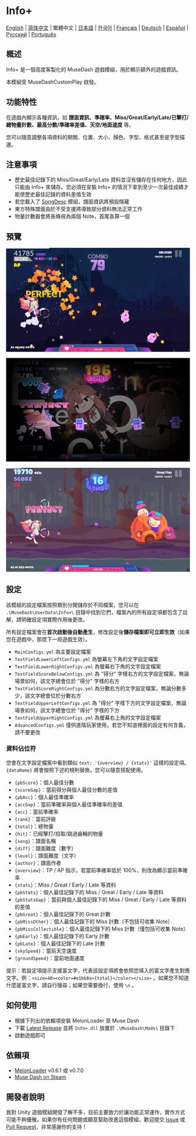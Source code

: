 # Info+

[English](README.md) | [简体中文](README_zh-CN.md) | 繁體中文 | [日本語](README_ja.md) | [한국어](README_ko.md) | [Français](README_fr.md) | [Deutsch](README_de.md) | [Español](README_es.md) | [Русский](README_ru.md) | [Português](README_pt.md)

## 概述

Info+ 是一個高度客製化的 MuseDash 遊戲模組，用於顯示額外的遊戲資訊。

本模組受 MuseDashCustomPlay 啟發。

## 功能特性

在遊戲內顯示各種資訊，如 **譜面資訊、準確率、Miss/Great/Early/Late/已擊打/總物量計數、最高分數/準確率差值、天空/地面速度** 等。

您可以隨意調整各項資料的開關、位置、大小、顏色、字型、格式甚至是字型描邊。

## 注意事項

- 歷史最佳記錄下的 Miss/Great/Early/Late 資料並沒有儲存在任何地方，因此只能由 Info+ 來儲存。您必須在安裝 Info+ 的情況下拿到至少一次最佳成績才能使歷史最佳記錄的資料差值生效
- 若您載入了 [SongDesc](https://github.com/MDMods/SongDesc) 模組，譜面資訊將預設隱藏
- 東方特殊譜面由於不受支援將導致部分資料無法正常工作
- 物量計數器會將長條視為兩個 Note，首尾各算一個

## 預覽

![預覽1](Static/Preview1.webp)

![預覽2](Static/Preview2.webp)

![預覽3](Static/Preview3.webp)

## 設定

該模組的設定檔案按照類別分開儲存於不同檔案，您可以在 `.\MuseDash\UserData\Info+\` 目錄中找到它們，檔案內的所有設定項都包含了註解，請明確設定項實際作用後更改。

所有設定檔案會在**首次啟動後自動產生**，修改設定後**儲存檔案即可立即生效**（如果您在遊戲中，那麼下一局遊戲生效）。

- `MainConfigs.yml` 為主要設定檔案
- `TextFieldLowerLeftConfigs.yml` 為螢幕左下角的文字設定檔案
- `TextFieldLowerRightConfigs.yml` 為螢幕右下角的文字設定檔案
- `TextFieldScoreBelowConfigs.yml` 為 "得分" 字樣右方的文字設定檔案，無論場景如何，該文字總會位於 "得分" 字樣的右方
- `TextFieldScoreRightConfigs.yml` 為分數右方的文字設定檔案，無論分數多少，該文字總會位於分數右方
- `TextFieldUpperLeftConfigs.yml` 為 "得分" 字樣下方的文字設定檔案，無論場景如何，該文字總會位於 "得分" 字樣的下方
- `TextFieldUpperRightConfigs.yml` 為螢幕右上角的文字設定檔案
- `AdvancedConfigs.yml` 僅供進階玩家使用，若您不知道裡面的設定有何含義，請不要更改

### 資料佔位符

您會在文字設定檔案中看到類似 `text: '{overview} / {stats}'` 這樣的設定項。`{dataName}` 將會按照下述的規則替換，您可以隨意搭配使用。

- `{pbScore}`：個人最佳分數
- `{scoreGap}`：當前得分與個人最佳分數的差值
- `{pbAcc}`：個人最佳準確率
- `{accGap}`：當前準確率與個人最佳準確率的差值
- `{acc}`：當前準確率
- `{rank}`：當前評級
- `{total}`：總物量
- `{hit}`：已經擊打/拾取/跳過齒輪的物量
- `{song}`：譜面名稱
- `{diff}`：譜面難度（數字）
- `{level}`：譜面難度（文字）
- `{author}`：譜面作者
- `{overview}`：TP / AP 指示，若當前準確率低於 100%，則改為顯示當前準確率
- `{stats}`：Miss / Great / Early / Late 等資料
- `{pbStats}`：個人最佳記錄下的 Miss / Great / Early / Late 等資料
- `{pbStatsGap}`：當前與個人最佳記錄下的 Miss / Great / Early / Late 等資料的差值
- `{pbGreat}`：個人最佳記錄下的 Great 計數
- `{pbMissOther}`：個人最佳記錄下的 Miss 計數（不包括可收集 Note）
- `{pbMissCollectible}`：個人最佳記錄下的 Miss 計數（僅包括可收集 Note）
- `{pbEarly}`：個人最佳記錄下的 Early 計數
- `{pbLate}`：個人最佳記錄下的 Late 計數
- `{skySpeed}`：當前天空速度
- `{groundSpeed}`：當前地面速度

提示：若設定項提示支援富文字，代表該設定項將會依照您填入的富文字產生對應文字。例：`<size=40><color=#e1bb8a>{total}</color></size>` 。如果您不知道什麼是富文字，請自行搜尋；如果您需要換行，使用 `\n` 。

## 如何使用

- 根據下列出的依賴項安裝 MelonLoader 至 Muse Dash
- 下載 [Latest Release](https://github.com/KARPED1EM/MuseDashInfoPlus/releases) 並將 `Info+.dll` 放置於 `.\MuseDash\Mods\` 目錄下
- 啟動遊戲即可

## 依賴項

- [MelonLoader](https://github.com/LavaGang/MelonLoader/releases) v0.6.1 或 v0.7.0
- [Muse Dash on Steam](https://store.steampowered.com/app/774171/Muse_Dash/)

## 開發者說明

我對 Unity 遊戲模組開發了解不多，目前主要致力於讓功能正常運作，實作方式可能不夠優雅。如果你有任何問題或願意幫助改進這個模組，歡迎提交 [Issue](https://github.com/KARPED1EM/MuseDashInfoPlus/issues/new) 或 [Pull Request](https://github.com/KARPED1EM/MuseDashInfoPlus/compare)，非常感謝你的支持！
